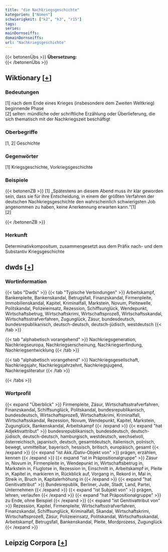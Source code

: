 ```yaml
---
title: "die Nachkriegsgeschichte"
kategorien: ["Nomen"]
schwierigkeit: ["k2", "h3", "r15"]
tags:
series:
mainDornseiffs:
domainDornseiffs:
url: "Nachkriegsgeschichte"
---
```


{{< betonenÜbs >}}
**Übersetzung:**  
{{< /betonenÜbs >}}

## Wiktionary [[+](https://de.wiktionary.org/wiki/Nachkriegsgeschichte)]

### Bedeutungen
[1] nach dem Ende eines Krieges (insbesondere dem Zweiten Weltkrieg) beginnende Phase  
[2] selten: mündliche oder schriftliche Erzählung oder Überlieferung, die sich thematisch mit der Nachkriegszeit beschäftigt  

### Oberbegriffe
[1, 2] Geschichte  

### Gegenwörter
[1] Kriegsgeschichte, Vorkriegsgeschichte  

### Beispiele
{{< betonenZB >}}
[1] „Spätestens an diesem Abend muss ihr klar geworden sein, dass sie für ihre Entscheidung, in einem der größten Verfahren der deutschen Nachkriegsgeschichte den wahrscheinlich schwierigsten Job angenommen zu haben, keine Anerkennung erwarten kann.“[1]  
[2]  

{{< /betonenZB >}}
### Herkunft
Determinativkompositum, zusammengesetzt aus dem Präfix nach- und dem Substantiv Kriegsgeschichte  



## dwds [[+](https://www.dwds.de/wb/Nachkriegsgeschichte)]

### Wortinformation
{{< tabs "Dwds" >}}
{{< tab "Typische Verbindungen" >}}
Arbeitskampf, Bankenpleite, Bankenskandal, Betrugsfall, Finanzskandal, Firmenpleite, Immobilienskandal, Kapitel, Kriminalfall, Markstein, Novum, Pleitewelle, Politskandal, Polizeieinsatz, Rezession, Schiffsunglück, Wendepunkt, Wirtschaftsbetrug, Wirtschaftskrimi, Wirtschaftsprozeß, Wirtschaftsskandal, Wirtschaftsstrafverfahren, Zugunglück, Zäsur, bundesdeutsch, bundesrepublikanisch, deutsch-deutsch, deutsch-jüdisch, westdeutsch
{{< /tab >}}

{{< tab "alphabetisch vorangehend" >}}
Nachkriegsgeneration, Nachkriegseuropa, Nachkriegserscheinung, Nachkriegserfindung, Nachkriegsentwicklung
{{< /tab >}}

{{< tab "alphabetisch vorangehend" >}}
Nachkriegsgesellschaft, Nachkriegsjahr, Nachkriegsjahrzehnt, Nachkriegsjugend, Nachkriegsliteratur
{{< /tab >}}

{{< /tabs >}}

### Wortprofil
{{< expand "Überblick" >}} Firmenpleite, Zäsur, Wirtschaftsstrafverfahren, Finanzskandal, Schiffsunglück, Politskandal, bundesrepublikanisch, bundesdeutsch, Wirtschaftsprozeß, Wirtschaftskrimi, Kriminalfall, Wirtschaftsskandal, Rezession, Novum, Wendepunkt, Kapitel, Markstein, Zugunglück, Bankenskandal, Arbeitskampf {{< /expand >}}
{{< expand "hat Adjektivattribut" >}} bundesrepublikanisch, bundesdeutsch, deutsch-jüdisch, deutsch-deutsch, hamburgisch, westdeutsch, wechselvoll, österreichisch, japanisch, deutsch, gesamtdeutsch, italienisch, polnisch, bewegt, unmittelbar, bayerisch, hessisch, britisch, europäisch, gesamt {{< /expand >}}
{{< expand "ist Akk./Dativ-Objekt von" >}} prägen, erzählen, kennen {{< /expand >}}
{{< expand "ist in Präpositionalgruppe" >}} Zäsur in, Novum in, Firmenpleite in, Wendepunkt in, Wirtschaftsbetrug in, Markstein in, Fluglotse in, Rezession in, Einschnitt in, Arbeitskampf in, Pleite in, Kapitel in, markieren in, Rückblick auf, Vorgang in, Rekord in, Mal in, Streik in, Bruch in, Kapitalerhöhung in {{< /expand >}}
{{< expand "hat Genitivattribut" >}} Bundesrepublik, Berliner, Jude, Stadt, Land, Partei, Unternehmen {{< /expand >}}
{{< expand "ist Subjekt von" >}} prägen, lehren, verlaufen {{< /expand >}}
{{< expand "hat Präpositionalgruppe" >}} zu Ende, ohne Beispiel {{< /expand >}}
{{< expand "ist Genitivattribut von" >}} Rezession, Kapitel, Firmenpleite, Wirtschaftsstrafverfahren, Finanzskandal, Schiffsunglück, Kriminalfall, Skandal, Wirtschaftskrimi, Wirtschaftsprozeß, Zäsur, Polizeieinsatz, Politskandal, Wirtschaftsskandal, Arbeitskampf, Betrugsfall, Bankenskandal, Pleite, Mordprozess, Zugunglück {{< /expand >}}

## Leipzig Corpora [[+](https://corpora.uni-leipzig.de/en/res?word=Nachkriegsgeschichte&corpusId=deu_newscrawl-public_2018)]

